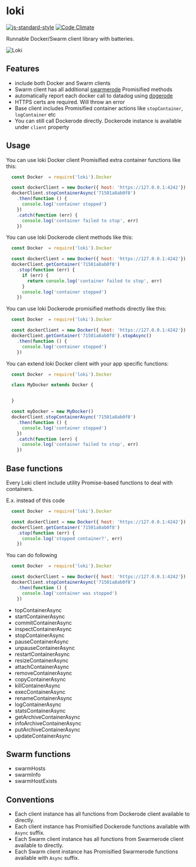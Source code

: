 # loki

[![js-standard-style](https://img.shields.io/badge/code%20style-standard-brightgreen.svg)](http://standardjs.com/)
[![Code Climate](https://codeclimate.com/github/Runnable/loki/badges/gpa.svg)](https://codeclimate.com/github/Runnable/loki)


Runnable Docker/Swarm client library with batteries.


![Loki](https://upload.wikimedia.org/wikipedia/commons/thumb/4/40/Processed_SAM_loki.jpg/360px-Processed_SAM_loki.jpg)


## Features

   * include both Docker and Swarm clients
   * Swarm client has all additional [swarmerode](https://github.com/Runnable/swarmerode) Promisified methods
   * automatically report each docker call to datadog using [dogerode](https://github.com/Runnable/dogerode)
   * HTTPS certs are required. Will throw an error
   * Base client includes Promisified container actions like `stopContainer`, `logContainer` etc
   * You can still call Dockerode directly. Dockerode instance is available under `client` property


## Usage

You can use loki Docker client Promisified extra container functions like this:

```javascript
  const Docker  = require('loki').Docker

  const dockerClient = new Docker({ host: 'https://127.0.0.1:4242'})
  dockerClient.stopContainerAsync('71501a8ab0f8')
    .then(function () {
      console.log('container stopped')
    })
    .catch(function (err) {
      console.log('container failed to stop', err)
    })

```

You can use loki Dockerode client methods like this:

```javascript
  const Docker  = require('loki').Docker

  const dockerClient = new Docker({ host: 'https://127.0.0.1:4242'})
  dockerClient.getContainer('71501a8ab0f8')
    .stop(function (err) {
      if (err) {
        return console.log('container failed to stop', err)
      }
      console.log('container stopped')
    })
```

You can use loki Dockerode promisified methods directly like this:

```javascript
  const Docker  = require('loki').Docker

  const dockerClient = new Docker({ host: 'https://127.0.0.1:4242'})
  dockerClient.getContainer('71501a8ab0f8').stopAsync()
    .then(function () {
      console.log('container stopped')
    })
```

You can extend loki Docker client with your app specific functions:

```javascript
  const Docker  = require('loki').Docker

  class MyDocker extends Docker {


  }

  const myDocker = new MyDocker()
  dockerClient.stopContainerAsync('71501a8ab0f8')
    .then(function () {
      console.log('container stopped')
    })
    .catch(function (err) {
      console.log('container failed to stop', err)
    })
```


## Base functions

Every Loki client include utility Promise-based functions
to deal with containers.

E.x. instead of this code

```javascript
  const Docker  = require('loki').Docker

  const dockerClient = new Docker({ host: 'https://127.0.0.1:4242'})
  dockerClient.getContainer('71501a8ab0f8')
    .stop(function (err) {
      console.log('stopped container?', err)
    })

```

You can do following

```javascript
  const Docker  = require('loki').Docker

  const dockerClient = new Docker({ host: 'https://127.0.0.1:4242'})
  dockerClient.stopContainerAsync('71501a8ab0f8')
    .then(function () {
      console.log('container was stopped')
    })

```

  - topContainerAsync
  - startContainerAsync
  - commitContainerAsync
  - inspectContainerAsync
  - stopContainerAsync
  - pauseContainerAsync
  - unpauseContainerAsync
  - restartContainerAsync
  - resizeContainerAsync
  - attachContainerAsync
  - removeContainerAsync
  - copyContainerAsync
  - killContainerAsync
  - execContainerAsync
  - renameContainerAsync
  - logContainerAsync
  - statsContainerAsync
  - getArchiveContainerAsync
  - infoArchiveContainerAsync
  - putArchiveContainerAsync
  - updateContainerAsync


## Swarm functions

  - swarmHosts
  - swarmInfo
  - swarmHostExists


## Conventions

 * Each client instance has all functions from Dockerode client available to directly.
 * Each client instance has Promisified Dockerode functions available with `Async` suffix.
 * Each Swarm client instance has all functions from Swarmerode client available to directly.
 * Each Swarm client instance has Promisified Swarmerode functions available with `Async` suffix.
